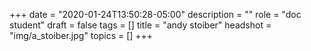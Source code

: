 +++
date = "2020-01-24T13:50:28-05:00"
description = ""
role = "doc student"
draft = false
tags = []
title = "andy stoiber"
headshot = "img/a_stoiber.jpg"
topics = []
+++
